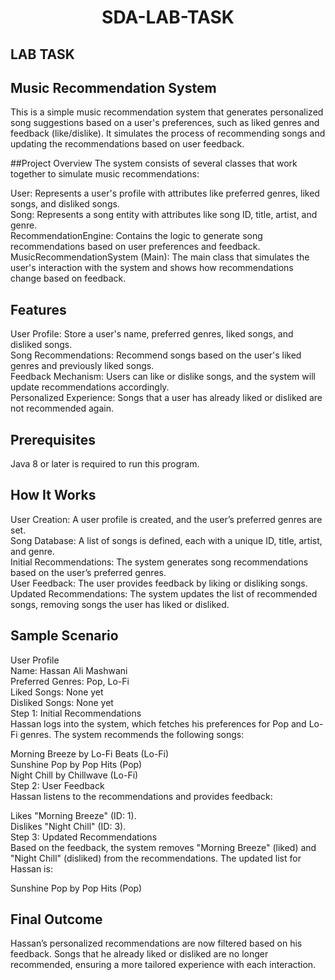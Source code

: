 <div align="center">

# SDA-LAB-TASK

</div>

## LAB TASK 

## Music Recommendation System
This is a simple music recommendation system that generates personalized song suggestions based on a user's preferences, such as liked genres and feedback (like/dislike). It simulates the process of recommending songs and updating the recommendations based on user feedback.

##Project Overview
The system consists of several classes that work together to simulate music recommendations:

User: Represents a user's profile with attributes like preferred genres, liked songs, and disliked songs.<br>
Song: Represents a song entity with attributes like song ID, title, artist, and genre.<br>
RecommendationEngine: Contains the logic to generate song recommendations based on user preferences and feedback.<br>
MusicRecommendationSystem (Main): The main class that simulates the user's interaction with the system and shows how recommendations change based on feedback.<br>
## Features
User Profile: Store a user's name, preferred genres, liked songs, and disliked songs.<br>
Song Recommendations: Recommend songs based on the user's liked genres and previously liked songs.<br>
Feedback Mechanism: Users can like or dislike songs, and the system will update recommendations accordingly.<br>
Personalized Experience: Songs that a user has already liked or disliked are not recommended again.<br>
## Prerequisites
Java 8 or later is required to run this program.
## How It Works
User Creation: A user profile is created, and the user’s preferred genres are set.<br>
Song Database: A list of songs is defined, each with a unique ID, title, artist, and genre.<br>
Initial Recommendations: The system generates song recommendations based on the user’s preferred genres.<br>
User Feedback: The user provides feedback by liking or disliking songs.<br>
Updated Recommendations: The system updates the list of recommended songs, removing songs the user has liked or disliked.
## Sample Scenario
User Profile<br>
Name: Hassan Ali Mashwani<br>
Preferred Genres: Pop, Lo-Fi<br>
Liked Songs: None yet<br>
Disliked Songs: None yet<br>
Step 1: Initial Recommendations<br>
Hassan logs into the system, which fetches his preferences for Pop and Lo-Fi genres. The system recommends the following songs:<br>

Morning Breeze by Lo-Fi Beats (Lo-Fi)<br>
Sunshine Pop by Pop Hits (Pop)<br>
Night Chill by Chillwave (Lo-Fi)<br>
Step 2: User Feedback<br>
Hassan listens to the recommendations and provides feedback:<br>

Likes "Morning Breeze" (ID: 1).<br>
Dislikes "Night Chill" (ID: 3).<br>
Step 3: Updated Recommendations<br>
Based on the feedback, the system removes "Morning Breeze" (liked) and "Night Chill" (disliked) from the recommendations. The updated list for Hassan is:<br>

Sunshine Pop by Pop Hits (Pop)<br>
## Final Outcome
Hassan’s personalized recommendations are now filtered based on his feedback. Songs that he already liked or disliked are no longer recommended, ensuring a more tailored experience with each interaction.
